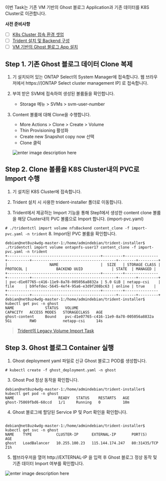 이번 Task는 기존 VM 기반의 Ghost 블로그 Application과 기존 데이터를 K8S Cluster로 이관합니다. 

**사전 준비사항** 
 - [ ] [K8s Cluster 접속 환경 셋업](https://github.com/netappkr/NDX_Handsonworkshop-/blob/master/K8s_on_MultiCloud/OnPremNKS.) 
 - [ ] [Trident 설치 및 Backend 구성](https://github.com/netappkr/NDX_Handsonworkshop-/blob/master/K8s_on_MultiCloud/OnPremNKS.md) 
 - [ ] [VM 기반의 Ghost 블로그 App 설치](https://github.com/netappkr/NDX_Handsonworkshop-/blob/master/Pre-Work2/README.md)
 
 ## Step 1. 기존 Ghost 블로그 데이터 Clone 복제  
1. 기 설치되어 있는 ONTAP Select의 System Manager에 접속합니다. 웹 브라우저에서 https://[ONTAP Select cluster management IP] 로 접속합니다.
2. 부여 받은 SVM에 접속하여 생성된 볼륨들을 확인합니다.
     * Storage 메뉴 > SVMs > svm-user-number 

3. Content 볼륨에 대해 Clone을 수행합니다.
     * More Actions > Clone > Create > Volume 
     * Thin Provisioning 활성화
     * Create new Snapshot copy now 선택 
     * Clone 클릭  
   
   ![enter image description here](https://github.com/netappkr/NDX_Handsonworkshop-/blob/master/containerization/images/content_clone_2.png)

 ## Step 2. Clone 볼륨을 K8S Cluster내의 PVC로 Import 수행      
1. 기 설치된 K8S Cluster에 접속합니다.

2.  Trident 설치 시 사용한 trident-installer 폴더로 이동합니다.

3.  Trident에서 제공하는 Import 기능을 통해  Step1에서 생성한 content clone 볼륨을 해당 Cluster내의 PVC 볼륨으로 Import 합니다. (import-pvc.yaml)

  ` # ./tridentctl import volume nfsBackend content_clone -f import-pvc.yaml -n trident
`
8. Import된 PVC 볼륨을 확인합니다. 
 <pre class=" language-undefined"><code class="prism language-&quot;NotActions&quot;: language-undefined">debian@net8uz4wdg-master-1:/home/admindebian/trident-installer$ ./tridentctl import volume ontapnfs-user17 content_clone -f import-pvc.yaml -n trident
+------------------------------------------+---------+---------------+----------+--------------------------------------+--------+---------+
|                   NAME                   |  SIZE   | STORAGE CLASS | PROTOCOL |             BACKEND UUID             | STATE  | MANAGED |
+------------------------------------------+---------+---------------+----------+--------------------------------------+--------+---------+
| pvc-d1e07765-c416-11e9-8a78-005056a8832a | 5.0 GiB | netapp-csi    | file     | b9fefdec-5645-4ef4-95a6-e3d9f208bc63 | online | true    |
+------------------------------------------+---------+---------------+----------+--------------------------------------+--------+---------+
debian@net8uz4wdg-master-1:/home/admindebian/trident-installer$ kubectl get pvc -n ghost
NAME              STATUS   VOLUME                                     CAPACITY   ACCESS MODES   STORAGECLASS   AGE
ghost-content     Bound    pvc-d1e07765-c416-11e9-8a78-005056a8832a   5Gi        RWO            netapp-csi     14s</code></pre>

> [Trident의 Legacy Volume Import Task](https://github.com/netappkr/NDX_Handsonworkshop-/blob/master/K8s_with_Trident/README.md)

 ## Step 3. Ghost 블로그 Container 실행   
1. Ghost deployment yaml 파일로 신규 Ghost 블로그 POD를 생성합니다. 

 ` # kubectl create -f ghost_deployment.yaml -n ghost
`

3. Ghost Pod 정상 동작을 확인합니다. 
 <pre class=" language-undefined"><code class="prism language-&quot;NotActions&quot;: language-undefined">debian@net8uz4wdg-master-1:/home/admindebian/trident-installer$ kubectl get pod -n ghost
NAME                    READY   STATUS    RESTARTS   AGE
ghost-75869fbd6-68ccd   1/1     Running   0          10m</code></pre>
4. Ghost 블로그에 할당된  Service IP 및 Port 확인을 확인합니다.  
<pre class=" language-undefined"><code class="prism language-&quot;NotActions&quot;: language-undefined">
debian@net8uz4wdg-master-1:/home/admindebian/trident-installer$ kubectl get svc -n ghost
NAME    TYPE           CLUSTER-IP      EXTERNAL-IP       PORT(S)        AGE
ghost   LoadBalancer   10.255.100.23   115.144.174.247   80:31435/TCP   21h</code></pre>
5. 웹브라우저을 열어 http://EXTERNAL-IP 을 입력 후 Ghost 블로그 정상 동작 및 기존 데이터 Import 여부를 확인합니다.

![enter image description here](https://github.com/netappkr/NDX_Handsonworkshop-/blob/master/containerization/images/ghost_import.PNG)




<!--stackedit_data:
eyJoaXN0b3J5IjpbMzk0NDk2NDkwLC03NjYxMzg5MDksLTg5Mj
I5NTE4OSwyMDU4ODMzMzksLTk2ODM4ODk1Myw3NjA3OTg5OTks
LTM4NzUyODQ4OCwtMTEwMzY0ODIxOSwxNjk5OTc0NTM5LC0xND
I5ODg0MzAsLTkzNTM3MjMwNCw4Nzc2MzU1MjZdfQ==
-->